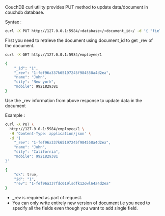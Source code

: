 CouchDB curl utility provides PUT method to update data/document in couchdb database.

Syntax : 
```sh
curl -X PUT http://127.0.0.1:5984/<database>/<document_id>/ -d '{ "field" : "value", "_rev" : "revision id" }'  
```
First you need to retrieve the document using document_id to get _rev of the document.
```sh
curl -X GET http://127.0.0.1:5984/employee/1

{
    "_id": "1",
    "_rev": "1-fef96a337k65197245f984558a4d2ea",
    "name": "John",
    "city": "New york",
    "mobile": 9921829381
}
```
Use the _rev information from above response to update data in the document

Example :
```sh
curl -X PUT \
  http://127.0.0.1:5984/employee/1 \
  -H 'Content-Type: application/json' \
  -d '{
    "_rev": "1-fef96a337k65197245f984558a4d2ea",
    "name": "John",
    "city": "California",
    "mobile": 9921829381
}'

{
    "ok": true,
    "id": "1",
    "rev": "1-fef96a337fdc619lsdfk12owl64a4d2ea"
}
```
* _rev is required as part of request.
* You can only write entirely new version of document i.e you need to specify all the fields even though you want to add single field.